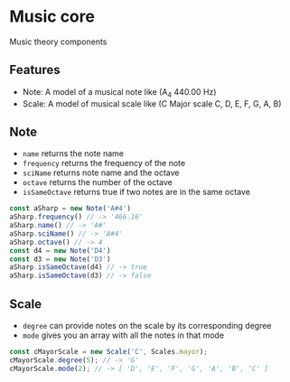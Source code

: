 # Music core

Music theory components

## Features

* Note: A model of a musical note like (A<sub>4</sub> 440.00 Hz)
* Scale: A model of musical scale like (C Major scale C, D, E, F, G, A, B)

## Note

* `name` returns the note name
* `frequency` returns the frequency of the note
* `sciName` returns note name and the octave
* `octave` returns the number of the octave
* `isSameOctave` returns true if two notes are in the same octave

```typescript
const aSharp = new Note('A#4')
aSharp.frequency() // -> '466.16'
aSharp.name() // -> 'A#'
aSharp.sciName() // -> 'A#4'
aSharp.octave() // -> 4
const d4 = new Note('D4')
const d3 = new Note('D3')
aSharp.isSameOctave(d4) // -> true
aSharp.isSameOctave(d3) // -> false
```
## Scale

* `degree` can provide notes on the scale by its corresponding degree
* `mode` gives you an array with all the notes in that mode

```typescript
const cMayorScale = new Scale('C', Scales.mayor);
cMayorScale.degree(5); // -> 'G'
cMayorScale.mode(2); // -> [ 'D', 'E', 'F', 'G', 'A', 'B', 'C' ]
```
